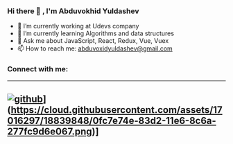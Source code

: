 ### Hi there 👋 , I'm Abduvokhid Yuldashev

- 🔭 I’m currently working at Udevs company
- 🌱 I’m currently learning Algorithms and data structures 
- 💬 Ask me about JavaScript, React, Redux, Vue, Vuex
- 📫 How to reach me: abduvoxidyuldashev@gmail.com

### Connect with me:
---
[![github](https://cloud.githubusercontent.com/assets/17016297/18839843/0e06a67a-83d2-11e6-993a-b35a182500e0.png)](https://cloud.githubusercontent.com/assets/17016297/18839836/0a06deb4-83d2-11e6-8078-1d0974af0f63.png)](https://cloud.githubusercontent.com/assets/17016297/18839848/0fc7e74e-83d2-11e6-8c6a-277fc9d6e067.png)]
---

